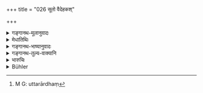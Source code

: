+++
title = "026 सूतो वैदेहकश्"

+++

<details><summary>गङ्गानथ-मूलानुवादः</summary>

(1) the ‘Sūta’ (2) the ‘Vaideha,’ the ‘Caṇḍāla,’ the lowest of men, (4) the ‘Māgadha,’ (5) the ‘Kṣattṛ’ caste, and (6) the ‘Āyogava.’—(26)
</details>

<details><summary>मेधातिथिः</summary>

उक्तलक्षणा एते प्रातिलोमा उत्तरार्थं[^७७] पुनर् उपन्यस्यन्ते ॥ १०.२६ ॥


[^७७]:
     M G: uttarārdhaṃ
</details>

<details><summary>गङ्गानथ-भाष्यानुवादः</summary>

These ‘inverse’ castes, defined above, are mentioned here, for the purpose of laying down what follows.—(26)
</details>

<details><summary>गङ्गानथ-तुल्य-वाक्यानि</summary>

**(verses 10.6-41)  
**

See Comparative notes for [Verse 10.6].
</details>

<details><summary>भारुचिः</summary>

उत्तरविवक्षार्थम् एषां पुनर्ग्रहणम् । तद् इदम् उच्यते ॥ १०.२६ ॥
</details>

<details><summary>Bühler</summary>

026	The Suta, the Vaidehaka, the Kandala, that lowest of mortals, the Magadha, he of the Kshattri caste (gati), and the Ayogava,
</details>
